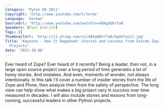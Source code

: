 ```yaml
---
Category: 'PyCon DE 2011'
Copyright: 'http://www.youtube.com/t/terms'
Language: 'German'
SourceUrl: 'http://www.youtube.com/watch?v=dAkgdbhrfa8'
Speakers: [Paul Everitt]
Tags: []
ThumbnailUrl: 'http://i1.ytimg.com/vi/dAkgdbhrfa8/hqdefault.jpg'
Title: 'Keynote - How It Happened: Stories and Lessons from Inside Zope and Other
  Projects'
date: '2011-10-06'
---
```

Ever heard of Zope? Ever heard of it recently? Being a leader, then not, in a large open source project over a long period of time generates a lot of funny stories. And mistakes. And even, moments of wonder, not always intentionally.  In this talk I'll cover a number of insider stories from the life of Zope and Plone, then analyze them from the safety of perspective. The long view can help show what makes a big project vary in success over time measured in decades. I will also include stories and lessons from long-running, successful leaders in other Python projects.